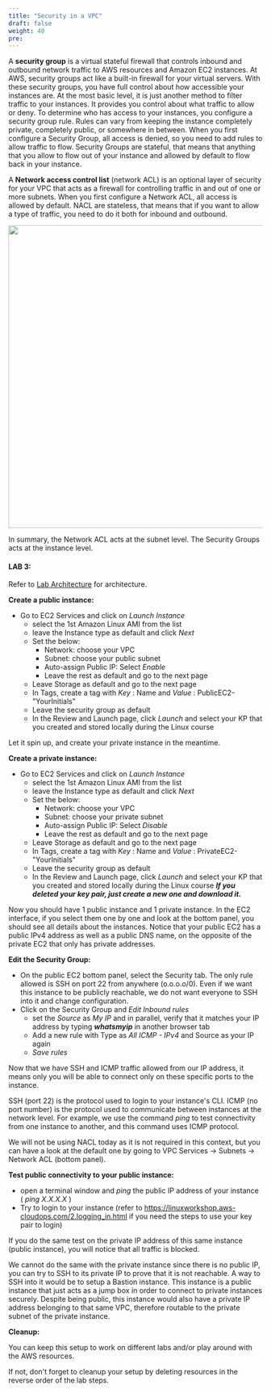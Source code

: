 ```yaml
---
title: "Security in a VPC"
draft: false
weight: 40
pre: 
---
```



A **security group** is a virtual stateful firewall that controls inbound and outbound network traffic to AWS resources and Amazon EC2 instances. At AWS, security groups act like a built-in firewall for your virtual servers. With these security groups, you have full control about how accessible your instances are.
At the most basic level, it is just another method to filter traffic to your instances. It provides you control about what traffic to allow or deny. To determine who has access to your instances, you configure a security group rule. Rules can vary from keeping the instance completely private, completely public, or somewhere in between.
When you first configure a Security Group, all access is denied, so you need to add rules to allow traffic to flow. 
Security Groups are stateful, that means that anything that you allow to flow out of your instance and allowed by default to flow back in your instance. 

A **Network access control list** (network ACL) is an optional layer of security for your VPC that acts as a firewall for controlling traffic in and out of one or more subnets.
When you first configure a Network ACL, all access is allowed by default.
NACL are stateless, that means that if you want to allow a type of traffic, you need to do it both for inbound and outbound.

<img src='../images/sg_nacl.png' width='600px'>


In summary, the Network ACL acts at the subnet level. The Security Groups acts at the instance level.


<h4>LAB 3:</h4>

Refer to [Lab Architecture](/lab_diagram.html) for architecture.

**Create a public instance:**

- Go to EC2 Services and click on *Launch Instance*
    + select the 1st Amazon Linux AMI from the list
    + leave the Instance type as default and click *Next*
    + Set the below:
        * Network: choose your VPC
        * Subnet: choose your public subnet
        * Auto-assign Public IP: Select *Enable*
        * Leave the rest as default and go to the next page
    + Leave Storage as default and go to the next page
    + In Tags, create a tag with *Key* : Name and *Value* : PublicEC2-"YourInitials"
    + Leave the security group as default
    + In the Review and Launch page, click *Launch* and select your KP that you created and stored locally during the Linux course

Let it spin up, and create your private instance in the meantime.

**Create a private instance:**

- Go to EC2 Services and click on *Launch Instance*
    + select the 1st Amazon Linux AMI from the list
    + leave the Instance type as default and click *Next*
    + Set the below:
        * Network: choose your VPC
        * Subnet: choose your private subnet
        * Auto-assign Public IP: Select *Disable*
        * Leave the rest as default and go to the next page
    + Leave Storage as default and go to the next page
    + In Tags, create a tag with *Key* : Name and *Value* : PrivateEC2-"YourInitials"
    + Leave the security group as default
    + In the Review and Launch page, click *Launch* and select your KP that you created and stored locally during the Linux course
    ***If you deleted your key pair, just create a new one and download it.***

Now you should have 1 public instance and 1 private instance. In the EC2 interface, if you select them one by one and look at the bottom panel, you should see all details about the instances.
Notice that your public EC2 has a public IPv4 address as well as a public DNS name, on the opposite of the private EC2 that only has private addresses.

**Edit the Security Group:**

- On the public EC2 bottom panel, select the Security tab. The only rule allowed is SSH on port 22 from anywhere (o.o.o.o/0). Even if we want this instance to be publicly reachable, we do not want everyone to SSH into it and change configuration.
- Click on the Security Group and *Edit Inbound rules*
    + set the *Source* as *My IP* and in parallel, verify that it matches your IP address by typing ***whatsmyip*** in another browser tab
    + Add a new rule with Type as *All ICMP - IPv4* and Source as your IP again
    + *Save rules*

Now that we have SSH and ICMP traffic allowed from our IP address, it means only you will be able to connect only on these specific ports to the instance.

SSH (port 22) is the protocol used to login to your instance's CLI.
ICMP (no port number) is the protocol used to communicate between instances at the network level. For example, we use the command *ping* to test connectivity from one instance to another, and this command uses ICMP protocol.

We will not be using NACL today as it is not required in this context, but you can have a look at the default one by going to VPC Services -> Subnets -> Network ACL (bottom panel).


**Test public connectivity to your public instance:**
- open a terminal window and *ping* the public IP address of your instance ( *ping X.X.X.X* )
- Try to login to your instance (refer to https://linuxworkshop.aws-cloudops.com/2.logging_in.html if you need the steps to use your key pair to login)

If you do the same test on the private IP address of this same instance (public instance), you will notice that all traffic is blocked.

We cannot do the same with the private instance since there is no public IP, you can try to SSH to its private IP to prove that it is not reachable.
A way to SSH into it would be to setup a Bastion instance. This instance is a public instance that just acts as a jump box in order to connect to private instances securely. Despite being public, this instance would also have a private IP address belonging to that same VPC, therefore routable to the private subnet of the private instance.


**Cleanup:**

You can keep this setup to work on different labs and/or play around with the AWS resources.

If not, don't forget to cleanup your setup by deleting resources in the reverse order of the lab steps.